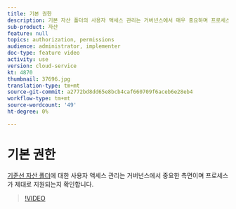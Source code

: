 ```yaml
---
title: 기본 권한
description: 기본 자산 폴더의 사용자 액세스 관리는 거버넌스에서 매우 중요하며 프로세스가 제대로 지원되도록 합니다.
sub-product: 자산
feature: null
topics: authorization, permissions
audience: administrator, implementer
doc-type: feature video
activity: use
version: cloud-service
kt: 4870
thumbnail: 37696.jpg
translation-type: tm+mt
source-git-commit: a2772bd8dd65e8bcb4caf660709f6aceb6e28eb4
workflow-type: tm+mt
source-wordcount: '49'
ht-degree: 0%

---
```



# 기본 권한

[기준선 자산 폴더](./baseline-folders.md)에 대한 사용자 액세스 관리는 거버넌스에서 중요한 측면이며 프로세스가 제대로 지원되는지 확인합니다.

>[!VIDEO](https://video.tv.adobe.com/v/37696/?quality=12&learn=on&hidetitle=true)

